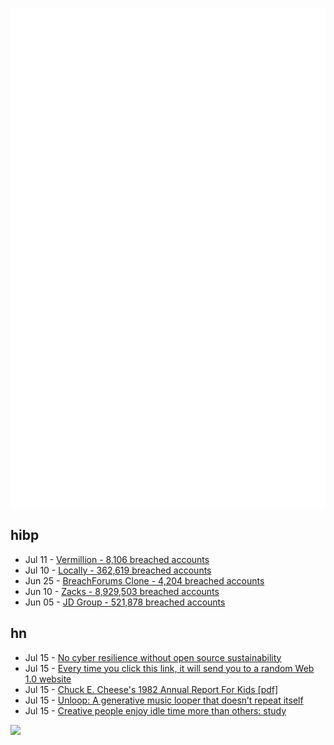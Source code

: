 ![Metrics](https://raw.githubusercontent.com/phixion/phixion/master/metrics.svg)

## hibp

<!--
for https://github.com/phixion/phixion/blob/main/.github/workflows/feeds.yml
-->
<!--START_SECTION:haveibeenpwnd-->
- Jul 11 - [Vermillion - 8,106 breached accounts](https://haveibeenpwned.com/PwnedWebsites#Vermillion)
- Jul 10 - [Locally - 362,619 breached accounts](https://haveibeenpwned.com/PwnedWebsites#Locally)
- Jun 25 - [BreachForums Clone - 4,204 breached accounts](https://haveibeenpwned.com/PwnedWebsites#BreachForumsClone)
- Jun 10 - [Zacks - 8,929,503 breached accounts](https://haveibeenpwned.com/PwnedWebsites#Zacks)
- Jun 05 - [JD Group - 521,878 breached accounts](https://haveibeenpwned.com/PwnedWebsites#JDGroup)
<!--END_SECTION:haveibeenpwnd-->

## hn

<!--
for https://github.com/phixion/phixion/blob/main/.github/workflows/feeds.yml
-->
<!--START_SECTION:hn-->
- Jul 15 - [No cyber resilience without open source sustainability](https://github.blog/2023-07-12-no-cyber-resilience-without-open-source-sustainability/)
- Jul 15 - [Every time you click this link, it will send you to a random Web 1.0 website](https://wiby.me/surprise/)
- Jul 15 - [Chuck E. Cheese's 1982 Annual Report For Kids [pdf]](https://www.showbizpizza.com/info/documents/ptt/ptt_annualreport1982kids.pdf)
- Jul 15 - [Unloop: A generative music looper that doesn’t repeat itself](https://github.com/hugofloresgarcia/unloop)
- Jul 15 - [Creative people enjoy idle time more than others: study](https://news.arizona.edu/story/creative-people-enjoy-idle-time-more-others)
<!--END_SECTION:hn-->

<!--
for https://yhype.me
-->
![](https://hit.yhype.me/github/profile?user_id=13013670)

